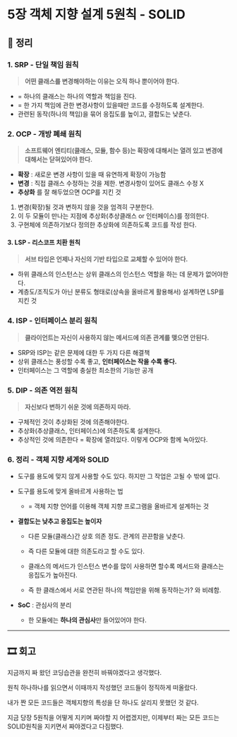 # 5장 객체 지향 설계 5원칙 - SOLID

## 📝 정리

### 1. SRP - 단일 책임 원칙
> **어떤 클래스를 변경해야하는 이유는 오직 하나 뿐이어야 한다.**
- = 하나의 클래스는 하나의 역할과 책임을 진다.
- = 한 가지 책임에 관한 변경사항이 있을때만 코드를 수정하도록 설계한다.
- 관련된 동작(하나의 책임)을 묶어 응집도를 높이고, 결합도는 낮춘다.

### 2. OCP - 개방 폐쇄 원칙
> **소프트웨어 엔티티(클래스, 모듈, 함수 등)는 확장에 대해서는 열려 있고 변경에 대해서는 닫혀있어야 한다.**
- **확장** : 새로운 변경 사항이 있을 때 유연하게 확장이 가능함
- **변경** : 직접 클래스 수정하는 것을 제한. 변경사항이 있어도 클래스 수정 X
- **추상화** 를 잘 해두었으면 OCP를 지킨 것

1. 변경(확장)될 것과 변하지 않을 것을 엄격히 구분한다.
2. 이 두 모듈이 만나는 지점에 추상화(추상클래스 or 인터페이스)를 정의한다.
3. 구현체에 의존하기보다 정의한 추상화에 의존하도록 코드를 작성 한다.

#### 3. LSP - 리스코프 치환 원칙
> **서브 타입은 언제나 자신의 기반 타입으로 교체할 수 있어야 한다.**
- 하위 클래스의 인스턴스는 상위 클래스의 인스턴스 역할을 하는 데 문제가 없어야한다.
- 계층도/조직도가 아닌 분류도 형태로(상속을 올바르게 활용해서) 설계하면 LSP를 지킨 것

### 4. ISP - 인터페이스 분리 원칙
> **클라이언트는 자신이 사용하지 않는 메서드에 의존 관계를 맺으면 안된다.**
- SRP와 ISP는 같은 문제에 대한 두 가지 다른 해결책
- 상위 클래스는 풍성할 수록 좋고, **인터페이스는 작을 수록 좋다.**
- 인터페이스는 그 역할에 충실한 최소한의 기능만 공개

### 5. DIP - 의존 역전 원칙
> **자신보다 변하기 쉬운 것에 의존하지 마라.**
- 구체적인 것이 추상화된 것에 의존해야한다.
- 추상화(추상클래스, 인터페이스)에 의존하도록 설계한다.
- 추상적인 것에 의존한다 = 확장에 열려있다. 이렇게 OCP와 함께 녹아있다.

### 6. 정리 - 객체 지향 세계와 SOLID
- 도구를 용도에 맞지 않게 사용할 수도 있다. 하지만 그 작업은 고될 수 밖에 없다.
- 도구를 용도에 맞게 올바르게 사용하는 법
  - = 객체 지향 언어를 이용해 객체 지향 프로그램을 올바르게 설계하는 것

- **결합도는 낮추고 응집도는 높이자**
  - 다른 모듈(클래스)간 상호 의존 정도. 관계의 끈끈함을 낮춘다.
  - 즉 다른 모듈에 대한 의존도라고 할 수도 있다.

  - 클래스의 메서드가 인스턴스 변수를 많이 사용하면 할수록 메서드와 클래스는 응집도가 높아진다.
  - 즉 한 클래스에서 서로 연관된 하나의 책임만을 위해 동작하는가? 와 비례함.

- **SoC** : 관심사의 분리
  - 한 모듈에는 **하나의 관심사**만 들어있어야 한다.

--- 

## 🎞 회고

지금까지 짜 왔던 코딩습관을 완전히 바꿔야겠다고 생각했다.

원칙 하나하나를 읽으면서 이때까지 작성했던 코드들이 정직하게 떠올랐다.

내가 짠 모든 코드들은 객체지향의 특성을 단 하나도 살리지 못했던 것 같다.


지금 당장 5원칙을 어떻게 지키며 짜야할 지 어렵겠지만, 이제부터 짜는 모든 코드는 SOLID원칙을 지키면서
짜야겠다고 다짐했다.
